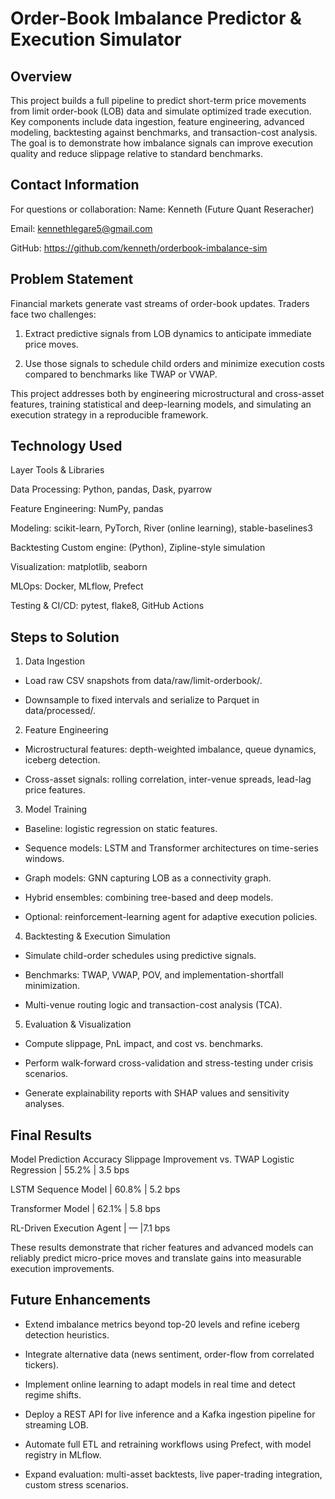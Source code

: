 # Order-Book Imbalance Predictor & Execution Simulator

## Overview
This project builds a full pipeline to predict short-term price movements from limit order-book (LOB) data and simulate optimized trade execution. Key components include data ingestion, feature engineering, advanced modeling, backtesting against benchmarks, and transaction-cost analysis. The goal is to demonstrate how imbalance signals can improve execution quality and reduce slippage relative to standard benchmarks.

## Contact Information
For questions or collaboration: 
Name: Kenneth (Future Quant Reseracher) 

Email: kennethlegare5@gmail.com 

GitHub: https://github.com/kenneth/orderbook-imbalance-sim

## Problem Statement
Financial markets generate vast streams of order-book updates. Traders face two challenges:

1. Extract predictive signals from LOB dynamics to anticipate immediate price moves.

2. Use those signals to schedule child orders and minimize execution costs compared to benchmarks like TWAP or VWAP.

This project addresses both by engineering microstructural and cross-asset features, training statistical and deep-learning models, and simulating an execution strategy in a reproducible framework.


## Technology Used

Layer	Tools & Libraries

Data Processing:	Python, pandas, Dask, pyarrow

Feature Engineering:	NumPy, pandas

Modeling: scikit-learn, PyTorch, River (online learning), stable-baselines3

Backtesting	Custom engine: (Python), Zipline-style simulation

Visualization: matplotlib, seaborn

MLOps: Docker, MLflow, Prefect

Testing & CI/CD: pytest, flake8, GitHub Actions

## Steps to Solution
1. Data Ingestion

  - Load raw CSV snapshots from data/raw/limit-orderbook/.

  - Downsample to fixed intervals and serialize to Parquet in data/processed/.
    

2. Feature Engineering

  - Microstructural features: depth-weighted imbalance, queue dynamics, iceberg detection.

  - Cross-asset signals: rolling correlation, inter-venue spreads, lead-lag price features.
    

3. Model Training

  - Baseline: logistic regression on static features.

  - Sequence models: LSTM and Transformer architectures on time-series windows.

  - Graph models: GNN capturing LOB as a connectivity graph.

  - Hybrid ensembles: combining tree-based and deep models.

  - Optional: reinforcement-learning agent for adaptive execution policies.
    

4. Backtesting & Execution Simulation

  - Simulate child-order schedules using predictive signals.

  - Benchmarks: TWAP, VWAP, POV, and implementation-shortfall minimization.

  - Multi-venue routing logic and transaction-cost analysis (TCA).
    

5. Evaluation & Visualization

  - Compute slippage, PnL impact, and cost vs. benchmarks.

  - Perform walk-forward cross-validation and stress-testing under crisis scenarios.

  - Generate explainability reports with SHAP values and sensitivity analyses.
    

## Final Results
Model	Prediction Accuracy	Slippage Improvement vs. TWAP
Logistic Regression	| 55.2%	| 3.5 bps

LSTM Sequence Model	| 60.8%	| 5.2 bps

Transformer Model	| 62.1%	| 5.8 bps

RL-Driven Execution Agent	| —	|7.1 bps

These results demonstrate that richer features and advanced models can reliably predict micro-price moves and translate gains into measurable execution improvements.


## Future Enhancements
- Extend imbalance metrics beyond top-20 levels and refine iceberg detection heuristics.

- Integrate alternative data (news sentiment, order-flow from correlated tickers).

- Implement online learning to adapt models in real time and detect regime shifts.

- Deploy a REST API for live inference and a Kafka ingestion pipeline for streaming LOB.

- Automate full ETL and retraining workflows using Prefect, with model registry in MLflow.

- Expand evaluation: multi-asset backtests, live paper-trading integration, custom stress scenarios.


